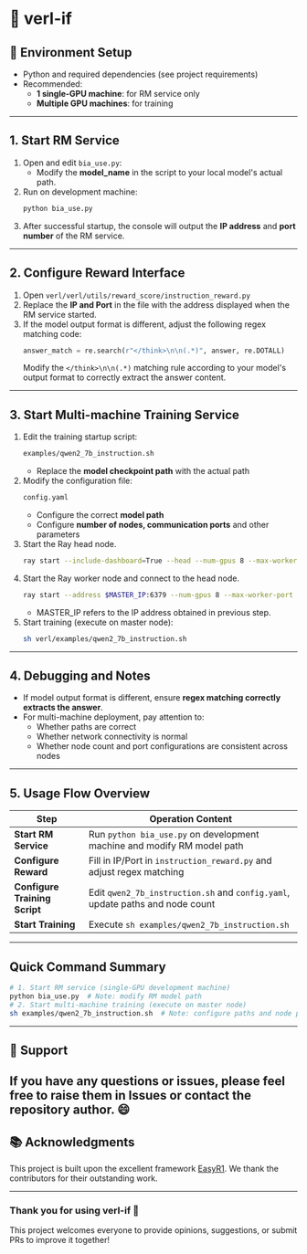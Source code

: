 # 🚀 verl-if
## 🔧 Environment Setup
- Python and required dependencies (see project requirements)
- Recommended:
  - **1 single-GPU machine**: for RM service only
  - **Multiple GPU machines**: for training
---
## 1. Start RM Service
1. Open and edit `bia_use.py`:
   - Modify the **model_name** in the script to your local model's actual path.
2. Run on development machine:
   ```bash
   python bia_use.py
   ```
3. After successful startup, the console will output the **IP address** and **port number** of the RM service.
---
## 2. Configure Reward Interface
1. Open `verl/verl/utils/reward_score/instruction_reward.py`
2. Replace the **IP and Port** in the file with the address displayed when the RM service started.
3. If the model output format is different, adjust the following regex matching code:
   ```python
   answer_match = re.search(r"</think>\n\n(.*)", answer, re.DOTALL)
   ```
   Modify the `</think>\n\n(.*)` matching rule according to your model's output format to correctly extract the answer content.
---
## 3. Start Multi-machine Training Service
1. Edit the training startup script:
   ```bash
   examples/qwen2_7b_instruction.sh
   ```
   - Replace the **model checkpoint path** with the actual path
2. Modify the configuration file:
   ```bash
   config.yaml
   ```
   - Configure the correct **model path**
   - Configure **number of nodes, communication ports** and other parameters
3. Start the Ray head node.
   ```bash
   ray start --include-dashboard=True --head --num-gpus 8 --max-worker-port 12800 --runtime-env-agent-port 20100 --dashboard-agent-grpc-port 20101 --dashboard-agent-listen-port 20102 --metrics-export-port 20103
   ```
4. Start the Ray worker node and connect to the head node.
   ```bash
   ray start --address $MASTER_IP:6379 --num-gpus 8 --max-worker-port 12800 --runtime-env-agent-port 20100 --dashboard-agent-grpc-port 20101 --dashboard-agent-listen-port 20102 --metrics-export-port 20103 --block
   ```
   - MASTER_IP refers to the IP address obtained in previous step.
7. Start training (execute on master node):
   ```bash
   sh verl/examples/qwen2_7b_instruction.sh
   ```
---
## 4. Debugging and Notes
- If model output format is different, ensure **regex matching correctly extracts the answer**.
- For multi-machine deployment, pay attention to:
  - Whether paths are correct
  - Whether network connectivity is normal
  - Whether node count and port configurations are consistent across nodes
---
## 5. Usage Flow Overview
| Step               | Operation Content |
|--------------------|-------------------|
| **Start RM Service** | Run `python bia_use.py` on development machine and modify RM model path |
| **Configure Reward** | Fill in IP/Port in `instruction_reward.py` and adjust regex matching |
| **Configure Training Script** | Edit `qwen2_7b_instruction.sh` and `config.yaml`, update paths and node count |
| **Start Training**   | Execute `sh examples/qwen2_7b_instruction.sh` |
---
## Quick Command Summary
```bash
# 1. Start RM service (single-GPU development machine)
python bia_use.py  # Note: modify RM model path
# 2. Start multi-machine training (execute on master node)
sh examples/qwen2_7b_instruction.sh  # Note: configure paths and node parameters
```
---
## 🙋 Support
If you have any questions or issues, please feel free to raise them in Issues or contact the repository author. 😄
---
## 📚 Acknowledgments
This project is built upon the excellent framework [EasyR1](https://github.com/hiyouga/EasyR1). We thank the contributors for their outstanding work.

---
### Thank you for using **verl-if** 🎉
This project welcomes everyone to provide opinions, suggestions, or submit PRs to improve it together!
